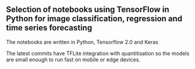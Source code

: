 ## Selection of notebooks using TensorFlow in Python for image classification, regression and time series forecasting

The notebooks are written in Python, Tensorflow 2.0 and Keras

The latest commits have TFLite integration with quantitisation so the models are small enough to run fast on mobile or edge devices.
